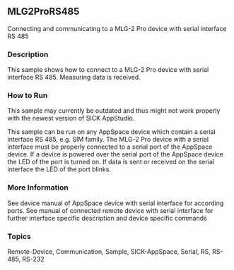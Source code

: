 ## MLG2ProRS485

Connecting and communicating to a MLG-2 Pro device with serial interface RS 485

### Description

This sample shows how to connect to a MLG-2 Pro device with serial interface RS 485.
Measuring data is received.

### How to Run

This sample may currently be outdated and thus might not work properly with the newest version of SICK AppStudio.

This sample can be run on any AppSpace device which contain a serial interface
RS 485, e.g. SIM family. The MLG-2 Pro device with a serial interface must be properly
connected to a serial port of the AppSpace device. If a device is powered over
the serial port of the AppSpace device the LED of the port is turned on. If data
is sent or received on the serial interface the LED of the port blinks.

### More Information

See device manual of AppSpace device with serial interface for according ports.
See manual of connected remote device with serial interface for further interface
specific description and device specific commands

### Topics

Remote-Device, Communication, Sample, SICK-AppSpace, Serial, RS, RS-485, RS-232
